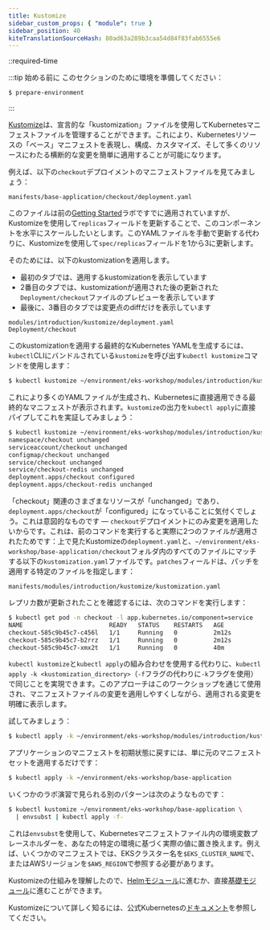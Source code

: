```yaml
---
title: Kustomize
sidebar_custom_props: { "module": true }
sidebar_position: 40
kiteTranslationSourceHash: 80ad63a289b3caa54d84f83fab6555e6
---
```


::required-time

:::tip 始める前に
このセクションのために環境を準備してください：

```bash timeout=300 wait=10
$ prepare-environment
```

:::

[Kustomize](https://kustomize.io/)は、宣言的な「kustomization」ファイルを使用してKubernetesマニフェストファイルを管理することができます。これにより、Kubernetesリソースの「ベース」マニフェストを表現し、構成、カスタマイズ、そして多くのリソースにわたる横断的な変更を簡単に適用することが可能になります。

例えば、以下の`checkout`デプロイメントのマニフェストファイルを見てみましょう：

```file
manifests/base-application/checkout/deployment.yaml
```

このファイルは前の[Getting Started](../getting-started)ラボですでに適用されていますが、Kustomizeを使用して`replicas`フィールドを更新することで、このコンポーネントを水平にスケールしたいとします。このYAMLファイルを手動で更新する代わりに、Kustomizeを使用して`spec/replicas`フィールドを1から3に更新します。

そのためには、以下のkustomizationを適用します。

- 最初のタブでは、適用するkustomizationを表示しています
- 2番目のタブでは、kustomizationが適用された後の更新された`Deployment/checkout`ファイルのプレビューを表示しています
- 最後に、3番目のタブでは変更点のdiffだけを表示しています

```kustomization
modules/introduction/kustomize/deployment.yaml
Deployment/checkout
```

このkustomizationを適用する最終的なKubernetes YAMLを生成するには、`kubectl`CLIにバンドルされている`kustomize`を呼び出す`kubectl kustomize`コマンドを使用します：

```bash
$ kubectl kustomize ~/environment/eks-workshop/modules/introduction/kustomize
```

これにより多くのYAMLファイルが生成され、Kubernetesに直接適用できる最終的なマニフェストが表示されます。`kustomize`の出力を`kubectl apply`に直接パイプしてこれを実証してみましょう：

```bash
$ kubectl kustomize ~/environment/eks-workshop/modules/introduction/kustomize | kubectl apply -f -
namespace/checkout unchanged
serviceaccount/checkout unchanged
configmap/checkout unchanged
service/checkout unchanged
service/checkout-redis unchanged
deployment.apps/checkout configured
deployment.apps/checkout-redis unchanged
```

「checkout」関連のさまざまなリソースが「unchanged」であり、`deployment.apps/checkout`が「configured」になっていることに気付くでしょう。これは意図的なものです — `checkout`デプロイメントにのみ変更を適用したいからです。これは、前のコマンドを実行すると実際に2つのファイルが適用されたためです：上で見たKustomizeの`deployment.yaml`と、`~/environment/eks-workshop/base-application/checkout`フォルダ内のすべてのファイルにマッチする以下の`kustomization.yaml`ファイルです。`patches`フィールドは、パッチを適用する特定のファイルを指定します：

```file
manifests/modules/introduction/kustomize/kustomization.yaml
```

レプリカ数が更新されたことを確認するには、次のコマンドを実行します：

```bash
$ kubectl get pod -n checkout -l app.kubernetes.io/component=service
NAME                        READY   STATUS    RESTARTS   AGE
checkout-585c9b45c7-c456l   1/1     Running   0          2m12s
checkout-585c9b45c7-b2rrz   1/1     Running   0          2m12s
checkout-585c9b45c7-xmx2t   1/1     Running   0          40m
```

`kubectl kustomize`と`kubectl apply`の組み合わせを使用する代わりに、`kubectl apply -k <kustomization_directory>`（`-f`フラグの代わりに`-k`フラグを使用）で同じことを実現できます。このアプローチはこのワークショップを通じて使用され、マニフェストファイルの変更を適用しやすくしながら、適用される変更を明確に表示します。

試してみましょう：

```bash
$ kubectl apply -k ~/environment/eks-workshop/modules/introduction/kustomize
```

アプリケーションのマニフェストを初期状態に戻すには、単に元のマニフェストセットを適用するだけです：

```bash timeout=300 wait=30
$ kubectl apply -k ~/environment/eks-workshop/base-application
```

いくつかのラボ演習で見られる別のパターンは次のようなものです：

```bash
$ kubectl kustomize ~/environment/eks-workshop/base-application \
  | envsubst | kubectl apply -f-
```

これは`envsubst`を使用して、Kubernetesマニフェストファイル内の環境変数プレースホルダーを、あなたの特定の環境に基づく実際の値に置き換えます。例えば、いくつかのマニフェストでは、EKSクラスター名を`$EKS_CLUSTER_NAME`で、またはAWSリージョンを`$AWS_REGION`で参照する必要があります。

Kustomizeの仕組みを理解したので、[Helmモジュール](/docs/introduction/helm)に進むか、直接[基礎モジュール](/docs/fundamentals)に進むことができます。

Kustomizeについて詳しく知るには、公式Kubernetesの[ドキュメント](https://kubernetes.io/docs/tasks/manage-kubernetes-objects/kustomization/)を参照してください。

